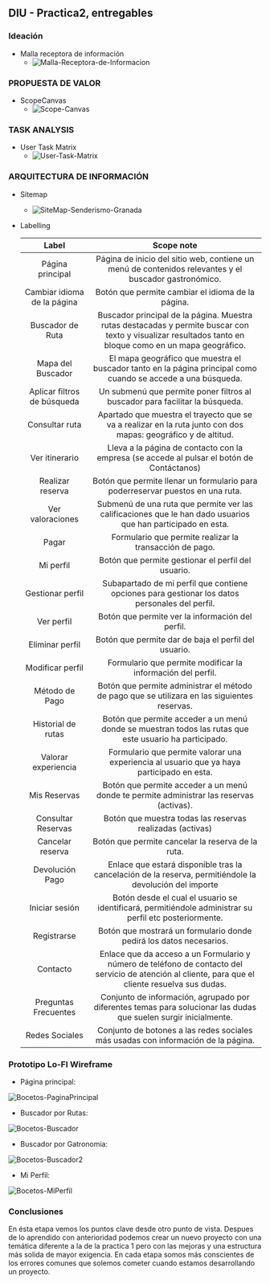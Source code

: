 ## DIU - Practica2, entregables

### Ideación 
* Malla receptora de información 
  * ![Malla-Receptora-de-Informacion](../img/Malla-Receptora-de-Informacion.png)


### PROPUESTA DE VALOR
* ScopeCanvas
  * ![Scope-Canvas](../img/Scope-Canvas.png)


### TASK ANALYSIS

* User Task Matrix 
  * ![User-Task-Matrix](../img/User-Task-Matrix.png)


### ARQUITECTURA DE INFORMACIÓN

* Sitemap 
  * ![SiteMap-Senderismo-Granada](../img/SiteMap-Senderismo-Granada.png)

* Labelling 


  |     Label                 |                          Scope note                          |
  | :-----------------------: | :----------------------------------------------------------: |
  |     Página principal      | Página de inicio del sitio web, contiene un menú de contenidos relevantes y el buscador gastronómico. |
  |Cambiar idioma de la página| Botón que permite cambiar el idioma de la página. |
  |     Buscador de Ruta      | Buscador principal de la página. Muestra rutas destacadas y permite buscar con texto y visualizar resultados tanto en bloque como en un mapa geográfico. |
  |     Mapa del Buscador     | El mapa geográfico que muestra el buscador tanto en la página principal como cuando se accede a una búsqueda. |
  |Aplicar filtros de búsqueda| Un submenú que permite poner filtros al buscador para facilitar la búsqueda. |
  |      Consultar ruta       | Apartado que muestra el trayecto que se va a realizar en la ruta junto con dos mapas: geográfico y de altitud. |
  |      Ver itinerario       | Lleva a la página de contacto con la empresa (se accede al pulsar el botón de Contáctanos) |
  |     Realizar reserva      | Botón que permite llenar un formulario para poderreservar puestos en una ruta. |
  |     Ver valoraciones      | Submenú de una ruta que permite ver las calificaciones que le han dado usuarios que han participado en esta. |
  |          Pagar            | Formulario que permite realizar la transacción de pago. |
  |        Mi perfil          | Botón que permite gestionar el perfil del usuario. |
  |     Gestionar perfil      | Subapartado de mi perfil que contiene opciones para gestionar los datos personales del perfil. |
  |        Ver perfil         | Botón que permite ver la información del perfil. |
  |      Eliminar perfil      | Botón que permite dar de baja el perfil del usuario. |
  |     Modificar perfil      | Formulario que permite modificar la información del perfil. |
  |      Método de Pago       | Botón que permite administrar el método de pago que se utilizara en las siguientes reservas. |
  |    Historial de rutas     | Botón que permite acceder a un menú donde se muestran todos las rutas que este usuario ha participado. |
  |    Valorar experiencia    | Formulario que permite valorar una experiencia al usuario que ya haya participado en esta. |
  |       Mis Reservas        | Botón que permite acceder a un menú donde te permite administrar las reservas (activas). |
  |    Consultar Reservas     | Botón que muestra todas las reservas realizadas (activas) |
  |     Cancelar reserva      | Botón que permite cancelar la reserva de la ruta. |
  |      Devolución Pago      | Enlace que estará disponible tras la cancelación de la reserva, permitiéndole la devolución del importe |
  |      Iniciar sesión       | Botón desde el cual el usuario se identificará, permitiéndole administrar su perfil etc posteriormente. |
  |        Registrarse        | Botón que mostrará un formulario donde pedirá los datos necesarios. |
  |          Contacto         | Enlace que da acceso a un Formulario y número de teléfono de contacto del servicio de atención al cliente, para que el cliente resuelva sus dudas. |
  |    Preguntas Frecuentes   | Conjunto de información, agrupado por diferentes temas para solucionar las dudas que suelen surgir inicialmente. |
  |      Redes Sociales       | Conjunto de botones a las redes sociales más usadas con información de la página. |


### Prototipo Lo-FI Wireframe 

- Página principal: 

![Bocetos-PaginaPrincipal](../img/Bocetos-PaginaPrincipal.png)

- Buscador por Rutas: 

![Bocetos-Buscador](../img/Bocetos-Buscador.png)

- Buscador por Gatronomia: 

![Bocetos-Buscador2](../img/Bocetos-Buscador2.png)

- Mi Perfil: 

![Bocetos-MiPerfil](../img/Bocetos-MiPerfil.png)

### Conclusiones  

En ésta etapa vemos los puntos clave desde otro punto de vista. Despues de lo aprendido con anterioridad podemos crear un nuevo proyecto con una temática diferente a la de la practica 1 pero con las mejoras y una estructura más solida de mayor exigencia. En cada etapa somos más conscientes de los errores comunes que solemos cometer cuando estamos desarrollando un proyecto.
